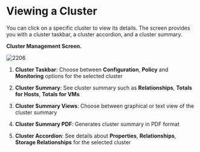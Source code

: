 # Viewing a Cluster

You can click on a specific cluster to view its details. The screen
provides you with a cluster taskbar, a cluster accordion, and a cluster
summary.

**Cluster Management Screen.**

![2206](../images/2206.png)

1.  **Cluster Taskbar**: Choose between **Configuration**, **Policy**
    and **Monitoring** options for the selected cluster

2.  **Cluster Summary**: See cluster summary such as **Relationships**,
    **Totals for Hosts**, **Totals for VMs**

3.  **Cluster Summary Views**: Choose between graphical or text view of
    the cluster summary

4.  **Cluster Summary PDF**: Generates cluster summary in PDF format

5.  **Cluster Accordion**: See details about **Properties**,
    **Relationships**, **Storage Relationships** for the selected
    cluster
